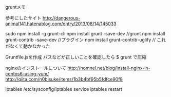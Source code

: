gruntメモ

参考にしたサイト
http://dangerous-animal141.hatenablog.com/entry/2013/08/14/145033

sudo npm install -g grunt-cli
npm install grunt -save-dev
//grunt
npm install grunt-contrib -save-dev
//プラグイン
npm install grunt-contrib-uglify
// これがなくて動かなかった

Gruntfile.jsを作成
パスなどが正しいことを確認したら
$ grunt
で圧縮


nginxのインストールについて
http://nomnel.net/blog/install-nginx-in-centos6-using-yum/
http://qiita.com/n0bisuke/items/1b3b4bf95b5fdfce90f8


iptables
/etc/sysconfig/iptables
service iptables restart

